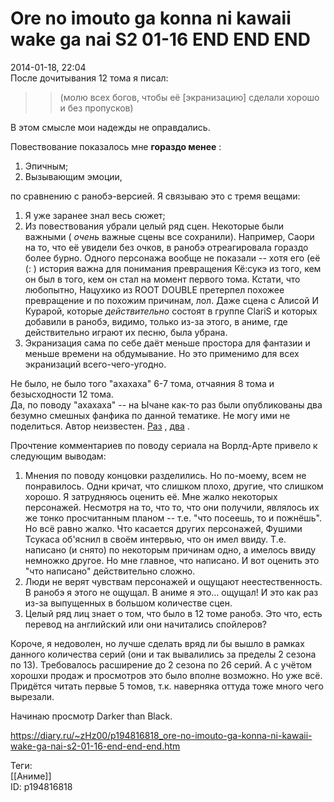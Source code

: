 Ore no imouto ga konna ni kawaii wake ga nai S2 01-16 END END END
==================================================================

   
 2014-01-18, 22:04   
  После дочитывания 12 тома я писал:   
 >>(молю всех богов, чтобы её [экранизацию] сделали хорошо и без пропусков)   
   
 В этом смысле мои надежды не оправдались.   
   
 Повествование показалось мне  **гораздо менее**  :   
 1. Эпичным;   
 2. Вызывающим эмоции,   
   
 по сравнению с ранобэ-версией. Я связываю это с тремя вещами:   
   
 1. Я уже заранее знал весь сюжет;   
 2. Из повествования убрали целый ряд сцен. Некоторые были важными (  *очень*  важные сцены все сохранили). Например, Саори на то, что её увидели без очков, в ранобэ отреагировала гораздо более бурно. Одного персонажа вообще не показали -- хотя его (её (: ) история важна для понимания превращения Кё:сукэ из того, кем он был в того, кем он стал на момент первого тома. Кстати, что любопытно, Нацухико из ROOT DOUBLE претерпел похожее превращение и по похожим причинам, лол. Даже сцена с Алисой И Курарой, которые  *действительно*  состоят в группе ClariS и которых добавили в ранобэ, видимо, только из-за этого, в аниме, где действительно играют их песню, была убрана.   
 3. Экранизация сама по себе даёт меньше простора для фантазии и меньше времени на обдумывание. Но это применимо для всех экранизаций всего-чего-угодно.   
   
 Не было, не было того "ахахаха" 6-7 тома, отчаяния 8 тома и безысходности 12 тома.   
 Да, по поводу "ахахаха" -- на Ычане как-то раз были опубликованы два безумно смешных фанфика по данной тематике. Не могу ими не поделиться. Автор неизвестен.  [Раз](https://pastebin.com/eLj4kCpR)  ,  [два](https://pastebin.com/VGn1VFMV)  .   
   
 Прочтение комментариев по поводу сериала на Ворлд-Арте привело к следующим выводам:   
 1. Мнения по поводу концовки разделились. Но по-моему, всем не понравилось. Одни кричат, что слишком плохо, другие, что слишком хорошо. Я затрудняюсь оценить её. Мне жалко некоторых персонажей. Несмотря на то, что то, что они получили, являлось их же тонко просчитанным планом -- т.е. "что посеешь, то и пожнёшь". Но всё равно жалко. Что касается других персонажей, Фушими Тсукаса об'яснил в своём интервью, что он имел ввиду. Т.е. написано (и снято) по некоторым причинам одно, а имелось ввиду немножко другое. Но мне главное, что написано. И вот оценить это "что написано" действительно сложно.   
 2. Люди не верят чувствам персонажей и ощущают неестественность. В ранобэ я этого не ощущал. В аниме я это... ощущал! И это как раз из-за выпущенных в большом количестве сцен.   
 3. Целый ряд лиц знает о том, что было в 12 томе ранобэ. Это что, есть перевод на английский или они начитались спойлеров?   
   
 Короче, я недоволен, но лучше сделать вряд ли бы вышло в рамках данного количества серий (они и так вывалились за пределы 2 сезона по 13). Требовалось расширение до 2 сезона по 26 серий. А с учётом хорошхи продаж и просмотров это было вполне возможно. Но уже всё. Придётся читать первые 5 томов, т.к. наверняка оттуда тоже много чего вырезали.   
   
 Начинаю просмотр Darker than Black.   
    
 <https://diary.ru/~zHz00/p194816818_ore-no-imouto-ga-konna-ni-kawaii-wake-ga-nai-s2-01-16-end-end-end.htm>   
   
 Теги:   
 [[Аниме]]   
 ID: p194816818